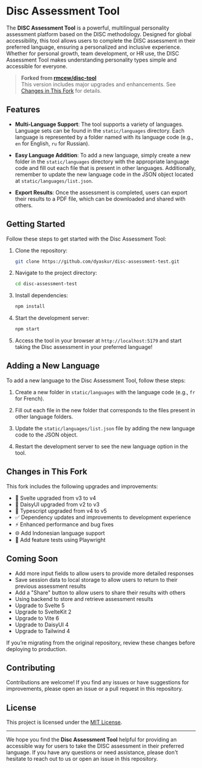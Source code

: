 # Disc Assessment Tool

The **DISC Assessment Tool** is a powerful, multilingual personality assessment platform based on the DISC methodology. Designed for global accessibility, this tool allows users to complete the DISC assessment in their preferred language, ensuring a personalized and inclusive experience. Whether for personal growth, team development, or HR use, the DISC Assessment Tool makes understanding personality types simple and accessible for everyone.

> **Forked from [rmcew/disc-tool](https://github.com/rmcew/disc-assessment-tool)**  
> This version includes major upgrades and enhancements. See [Changes in This Fork](#changes-in-this-fork) for details.

## Features

- **Multi-Language Support**: The tool supports a variety of languages. Language sets can be found in the `static/languages` directory. Each language is represented by a folder named with its language code (e.g., `en` for English, `ru` for Russian).

- **Easy Language Addition**: To add a new language, simply create a new folder in the `static/languages` directory with the appropriate language code and fill out each file that is present in other languages. Additionally, remember to update the new language code in the JSON object located at `static/languages/list.json`.

- **Export Results**: Once the assessment is completed, users can export their results to a PDF file, which can be downloaded and shared with others.

## Getting Started

Follow these steps to get started with the Disc Assessment Tool:

1. Clone the repository:

   ```bash
   git clone https://github.com/dyaskur/disc-assessment-test.git
   ```

2. Navigate to the project directory:

   ```bash
   cd disc-assessment-test
   ```

3. Install dependencies:

   ```bash
   npm install
   ```

4. Start the development server:

   ```bash
   npm start
   ```

5. Access the tool in your browser at `http://localhost:5179` and start taking the Disc assessment in your preferred language!

## Adding a New Language

To add a new language to the Disc Assessment Tool, follow these steps:

1. Create a new folder in `static/languages` with the language code (e.g., `fr` for French).

2. Fill out each file in the new folder that corresponds to the files present in other language folders.

3. Update the `static/languages/list.json` file by adding the new language code to the JSON object.

4. Restart the development server to see the new language option in the tool.


## Changes in This Fork
This fork includes the following upgrades and improvements:

- 🔼 Svelte upgraded from v3 to v4
- 🎨 DaisyUI upgraded from v2 to v3
- 🎨 Typescript upgraded from v4 to v5
- ✅ Dependency updates and improvements to development experience
- ⚡ Enhanced performance and bug fixes
- 🌐 Add Indonesian language support
- 🧪 Add feature tests using Playwright

## Coming Soon
- Add more input fields to allow users to provide more detailed responses
- Save session data to local storage to allow users to return to their previous assessment results
- Add a "Share" button to allow users to share their results with others
- Using backend to store and retrieve assessment results
- Upgrade to Svelte 5
- Upgrade to SvelteKit 2
- Upgrade to Vite 6
- Upgrade to DaisyUI 4
- Upgrade to Tailwind 4

If you’re migrating from the original repository, review these changes before deploying to production.

## Contributing

Contributions are welcome! If you find any issues or have suggestions for improvements, please open an issue or a pull request in this repository.

## License

This project is licensed under the [MIT License](LICENSE).

---

We hope you find the **Disc Assessment Tool** helpful for providing an accessible way for users to take the DISC assessment in their preferred language. If you have any questions or need assistance, please don't hesitate to reach out to us or open an issue in this repository.
